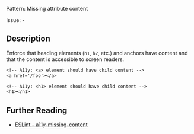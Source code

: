 Pattern: Missing attribute content

Issue: -

## Description

Enforce that heading elements (`h1`, `h2`, etc.) and anchors have content and that the content is accessible to screen readers.

```sv
<!-- A11y: <a> element should have child content -->
<a href='/foo'></a>

<!-- A11y: <h1> element should have child content -->
<h1></h1>
```

## Further Reading

* [ESLint - a11y-missing-content](https://svelte.dev/docs#accessibility-warnings-a11y-missing-content)